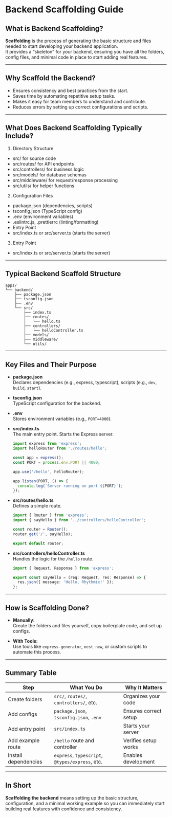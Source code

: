 # Backend Scaffolding Guide

## What is Backend Scaffolding?

**Scaffolding** is the process of generating the basic structure and files needed to start developing your backend application.  
It provides a “skeleton” for your backend, ensuring you have all the folders, config files, and minimal code in place to start adding real features.

---

## Why Scaffold the Backend?

- Ensures consistency and best practices from the start.
- Saves time by automating repetitive setup tasks.
- Makes it easy for team members to understand and contribute.
- Reduces errors by setting up correct configurations and scripts.

---

## What Does Backend Scaffolding Typically Include?

1. Directory Structure

- src/ for source code
- src/routes/ for API endpoints
- src/controllers/ for business logic
- src/models/ for database schemas
- src/middleware/ for request/response processing
- src/utils/ for helper functions

2. Configuration Files

- package.json (dependencies, scripts)
- tsconfig.json (TypeScript config)
- .env (environment variables)
- .eslintrc.js, .prettierrc (linting/formatting)
- Entry Point
- src/index.ts or src/server.ts (starts the server)

3. Entry Point

- src/index.ts or src/server.ts (starts the server)

---

## Typical Backend Scaffold Structure

```
apps/
└── backend/
    ├── package.json
    ├── tsconfig.json
    ├── .env
    └── src/
        ├── index.ts
        ├── routes/
        │   └── hello.ts
        ├── controllers/
        │   └── helloController.ts
        ├── models/
        ├── middleware/
        └── utils/
```

---

## Key Files and Their Purpose

- **package.json**  
  Declares dependencies (e.g., express, typescript), scripts (e.g., `dev`, `build`, `start`).

- **tsconfig.json**  
  TypeScript configuration for the backend.

- **.env**  
  Stores environment variables (e.g., `PORT=4000`).

- **src/index.ts**  
  The main entry point. Starts the Express server.

  ```ts
  import express from 'express';
  import helloRouter from './routes/hello';

  const app = express();
  const PORT = process.env.PORT || 4000;

  app.use('/hello', helloRouter);

  app.listen(PORT, () => {
    console.log(`Server running on port ${PORT}`);
  });
  ```

- **src/routes/hello.ts**  
  Defines a simple route.

  ```ts
  import { Router } from 'express';
  import { sayHello } from '../controllers/helloController';

  const router = Router();
  router.get('/', sayHello);

  export default router;
  ```

- **src/controllers/helloController.ts**  
  Handles the logic for the `/hello` route.

  ```ts
  import { Request, Response } from 'express';

  export const sayHello = (req: Request, res: Response) => {
    res.json({ message: 'Hello, Rhythmix!' });
  };
  ```

---

## How is Scaffolding Done?

- **Manually:**  
  Create the folders and files yourself, copy boilerplate code, and set up configs.

- **With Tools:**  
  Use tools like `express-generator`, `nest new`, or custom scripts to automate this process.

---

## Summary Table

| Step                 | What You Do                                     | Why It Matters        |
| -------------------- | ----------------------------------------------- | --------------------- |
| Create folders       | `src/`, `routes/`, `controllers/`, etc.         | Organizes your code   |
| Add configs          | `package.json`, `tsconfig.json`, `.env`         | Ensures correct setup |
| Add entry point      | `src/index.ts`                                  | Starts your server    |
| Add example route    | `/hello` route and controller                   | Verifies setup works  |
| Install dependencies | `express`, `typescript`, `@types/express`, etc. | Enables development   |

---

## In Short

**Scaffolding the backend** means setting up the basic structure, configuration, and a minimal working example so you can immediately start building real features with confidence and consistency.
